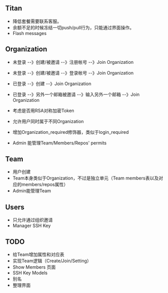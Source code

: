 ## Titan

* 降低套餐需要联系客服。
* 余额不足的时候冻结一切push/pull行为，只能通过界面操作。
* Flash messages

## Organization

* 未登录 --》创建/被邀请 --》注册帐号 --》Join Organization
* 未登录 --》创建/被邀请 --》登录帐号 --》Join Organization
* 已登录 --》创建 --》Join Organization
* 已登录 --》另外一个邮箱被邀请 --》输入另外一个邮箱 --》Join Organization

* 考虑是否用RSA对称加密Token
* 允许用户同时属于不同Organization
* 增加Organization_required修饰器，类似于login_required
* Admin 能管理Team/Members/Repos' permits

## Team

* 用户创建
* Team本身类似于Organization，不过是独立单元（Team members表以及对应的members/repos属性）
* Admin能管理Team

## Users

* 只允许通过组织邀请
* Manager SSH Key

## TODO

* 给Team增加属性和对应表
* 实现Team逻辑（Create/Join/Setting）
* Show Members 页面
* SSH Key Models
* 别名
* 整理界面

